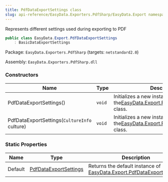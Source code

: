 ```yaml
---
title: PdfDataExportSettings class
slug: api-reference/EasyData.Exporters.PdfSharp/EasyData.Export namespace/pdfdataexportsettings-class
---
```



Represents different settings used during exporting to PDF
```csharp
public class EasyData.Export.PdfDataExportSettings
    : BasicDataExportSettings

```
Package: `EasyData.Exporters.PdfSharp` (targets: `netstandard2.0`)

Assembly: `EasyData.Exporters.PdfSharp.dll`

### Constructors

| Name | Type | Description | 
| --- | --- | --- | 
| PdfDataExportSettings() | `void` | Initializes a new instance of the[EasyData.Export.PdfDataExportSettings](/api-reference/easydata-exporters-pdfsharp/easydata-export-namespace/pdfdataexportsettings-class) class. | 
| PdfDataExportSettings(`CultureInfo` culture) | `void` | Initializes a new instance of the[EasyData.Export.PdfDataExportSettings](/api-reference/easydata-exporters-pdfsharp/easydata-export-namespace/pdfdataexportsettings-class) class. | 


### Static Properties

| Name | Type | Description | 
| --- | --- | --- | 
| Default | [PdfDataExportSettings](/api-reference/easydata-exporters-pdfsharp/easydata-export-namespace/pdfdataexportsettings-class) | Returns the default instance of [EasyData.Export.PdfDataExportSettings](/api-reference/easydata-exporters-pdfsharp/easydata-export-namespace/pdfdataexportsettings-class). |